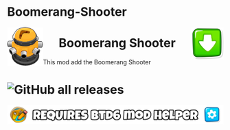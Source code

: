 # Boomerang-Shooter

<a href="https://github.com/Mattcy1/Boomerang-Shooter/releases/download/BTD6-Mods/BoomrangShooter.dll">
    <img align="left" alt="Icon" height="90" src="BoomerangShooter-Icon.png">
    <img align="right" alt="Download" height="75" src="https://raw.githubusercontent.com/gurrenm3/BTD-Mod-Helper/master/BloonsTD6%20Mod%20Helper/Resources/DownloadBtn.png">
</a>

<h1 align="center">Boomerang Shooter</h1>

This mod add the Boomerang Shooter

<h1 aling="left"><img alt="GitHub all releases" height="25" src="https://img.shields.io/github/downloads/Mattcy1/Boomerang-Shooter/total?label=Total%20Dowloads"></h1>

[![Requires BTD6 Mod Helper](https://raw.githubusercontent.com/gurrenm3/BTD-Mod-Helper/master/banner.png)](https://github.com/gurrenm3/BTD-Mod-Helper#readme)
